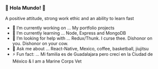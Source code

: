 ### 🦒 Hola Mundo! 🦒
 A positive attitude, strong work ethic and an ability to learn fast

- 🔭 I’m currently working on ...  My portfolio projects 
- 🌱 I’m currently learning ...    Node, Express and MongoDB
- 🤔 I’m looking for help with ... Redux/Thunk. I curse thee. Dishonor on you. Dishonor on your cow.
- 💬 Ask me about ...              React-Native, Mexico, coffee, basketball, jiujitsu  
- ⚡ Fun fact: ...                  Mi familia es de Guadalajara pero crecí en la Ciudad de México & I am a Marine Corps Vet 

<!--
**Cristian-Baeza/Cristian-Baeza** is a ✨ _special_ ✨ repository because its `README.md` (this file) appears on your GitHub profile.

-->
